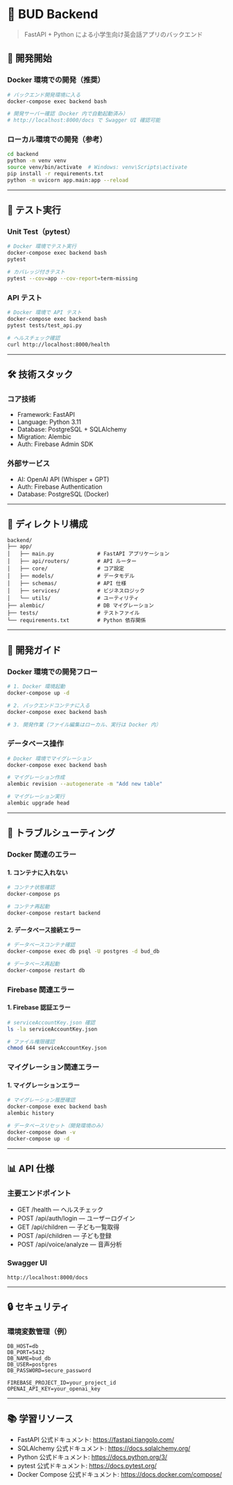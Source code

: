# 🔧 BUD Backend

> FastAPI + Python による小学生向け英会話アプリのバックエンド

## 🚀 開発開始

### Docker 環境での開発（推奨）

```bash
# バックエンド開発環境に入る
docker-compose exec backend bash

# 開発サーバー確認（Docker 内で自動起動済み）
# http://localhost:8000/docs で Swagger UI 確認可能
```

### ローカル環境での開発（参考）

```bash
cd backend
python -m venv venv
source venv/bin/activate  # Windows: venv\Scripts\activate
pip install -r requirements.txt
python -m uvicorn app.main:app --reload
```

---

## 🧪 テスト実行

### Unit Test（pytest）

```bash
# Docker 環境でテスト実行
docker-compose exec backend bash
pytest

# カバレッジ付きテスト
pytest --cov=app --cov-report=term-missing
```

### API テスト

```bash
# Docker 環境で API テスト
docker-compose exec backend bash
pytest tests/test_api.py

# ヘルスチェック確認
curl http://localhost:8000/health
```

---

## 🛠 技術スタック

### コア技術

- Framework: FastAPI
- Language: Python 3.11
- Database: PostgreSQL + SQLAlchemy
- Migration: Alembic
- Auth: Firebase Admin SDK

### 外部サービス

- AI: OpenAI API (Whisper + GPT)
- Auth: Firebase Authentication
- Database: PostgreSQL (Docker)

---

## 📁 ディレクトリ構成

```text
backend/
├── app/
│   ├── main.py              # FastAPI アプリケーション
│   ├── api/routers/         # API ルーター
│   ├── core/                # コア設定
│   ├── models/              # データモデル
│   ├── schemas/             # API 仕様
│   ├── services/            # ビジネスロジック
│   └── utils/               # ユーティリティ
├── alembic/                 # DB マイグレーション
├── tests/                   # テストファイル
└── requirements.txt         # Python 依存関係
```

---

## 🔧 開発ガイド

### Docker 環境での開発フロー

```bash
# 1. Docker 環境起動
docker-compose up -d

# 2. バックエンドコンテナに入る
docker-compose exec backend bash

# 3. 開発作業（ファイル編集はローカル、実行は Docker 内）
```

### データベース操作

```bash
# Docker 環境でマイグレーション
docker-compose exec backend bash

# マイグレーション作成
alembic revision --autogenerate -m "Add new table"

# マイグレーション実行
alembic upgrade head
```

---

## 🐛 トラブルシューティング

### Docker 関連のエラー

#### 1. コンテナに入れない

```bash
# コンテナ状態確認
docker-compose ps

# コンテナ再起動
docker-compose restart backend
```

#### 2. データベース接続エラー

```bash
# データベースコンテナ確認
docker-compose exec db psql -U postgres -d bud_db

# データベース再起動
docker-compose restart db
```

### Firebase 関連エラー

#### 1. Firebase 認証エラー

```bash
# serviceAccountKey.json 確認
ls -la serviceAccountKey.json

# ファイル権限確認
chmod 644 serviceAccountKey.json
```

### マイグレーション関連エラー

#### 1. マイグレーションエラー

```bash
# マイグレーション履歴確認
docker-compose exec backend bash
alembic history

# データベースリセット（開発環境のみ）
docker-compose down -v
docker-compose up -d
```

---

## 📊 API 仕様

### 主要エンドポイント

- GET /health — ヘルスチェック
- POST /api/auth/login — ユーザーログイン
- GET /api/children — 子ども一覧取得
- POST /api/children — 子ども登録
- POST /api/voice/analyze — 音声分析

### Swagger UI

```text
http://localhost:8000/docs
```

---

## 🔒 セキュリティ

### 環境変数管理（例）

```env
DB_HOST=db
DB_PORT=5432
DB_NAME=bud_db
DB_USER=postgres
DB_PASSWORD=secure_password

FIREBASE_PROJECT_ID=your_project_id
OPENAI_API_KEY=your_openai_key
```

---

## 📚 学習リソース

- FastAPI 公式ドキュメント: https://fastapi.tiangolo.com/
- SQLAlchemy 公式ドキュメント: https://docs.sqlalchemy.org/
- Python 公式ドキュメント: https://docs.python.org/3/
- pytest 公式ドキュメント: https://docs.pytest.org/
- Docker Compose 公式ドキュメント: https://docs.docker.com/compose/
